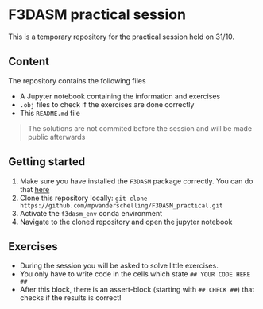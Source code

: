 # F3DASM practical session

This is a temporary repository for the practical session held on 31/10.

## Content

The repository contains the following files

* A Jupyter notebook containing the information and exercises
* `.obj` files to check if the exercises are done correctly
* This `README.md` file

> The solutions are not commited before the session and will be made public afterwards

## Getting started

1. Make sure you have installed the `F3DASM` package correctly. You can do that [here](https://bessagroup.github.io/F3DASM/gettingstarted.html)
2. Clone this repository locally: `git clone https://github.com/mpvanderschelling/F3DASM_practical.git`
3. Activate the `f3dasm_env` conda environment
4. Navigate to the cloned repository and open the jupyter notebook

## Exercises

* During the session you will be asked to solve little exercises. 
* You only have to write code in the cells which state `## YOUR CODE HERE ##`
* After this block, there is an assert-block (starting with `## CHECK ##`) that checks if the results is correct!
